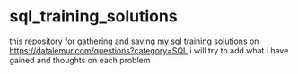 # sql_training_solutions
this repository for gathering and saving my sql training solutions on https://datalemur.com/questions?category=SQL
i will try to add what i have gained and thoughts on each problem 
